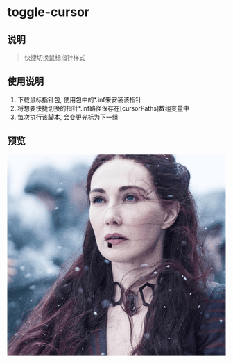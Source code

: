 # toggle-cursor

## 说明
> 快捷切换鼠标指针样式



## 使用说明
1. 下载鼠标指针包, 使用包中的*.inf来安装该指针
2. 将想要快捷切换的指针*.inf路径保存在[cursorPaths]数组变量中
3. 每次执行该脚本, 会变更光标为下一组


## 预览
<div align=center><img src="https://github.com/bjc5233/ahk-toggle-cursor/raw/master/resources/demo.gif"/></div>